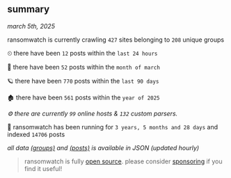 
## summary
_march 5th, 2025_

ransomwatch is currently crawling `427` sites belonging to `208` unique groups

⏲ there have been `12` posts within the `last 24 hours`

🦈 there have been `52` posts within the `month of march`

🪐 there have been `770` posts within the `last 90 days`

🏚 there have been `561` posts within the `year of 2025`

_⚙️ there are currently `99` online hosts & `132` custom parsers._

🦕 ransomwatch has been running for `3 years, 5 months and 28 days` and indexed `14706` posts

_all data  [(groups)](http://ransomwhat.telemetry.ltd/groups) and [(posts)](http://ransomwhat.telemetry.ltd/posts) is available in JSON (updated hourly)_

> ransomwatch is fully [open source](https://github.com/joshhighet/ransomwatch#ransomwatch--). please consider [sponsoring](https://github.com/sponsors/joshhighet) if you find it useful!
